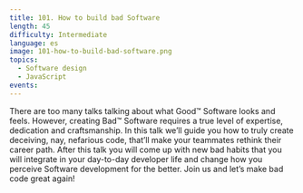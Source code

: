 ```yaml
---
title: 101. How to build bad Software
length: 45
difficulty: Intermediate
language: es
image: 101-how-to-build-bad-software.png
topics:
  - Software design
  - JavaScript
events:
---
```


There are too many talks talking about what Good™️ Software looks and feels. However, creating Bad™️ Software requires a true level of expertise, dedication and craftsmanship. In this talk we’ll guide you how to truly create deceiving, nay, nefarious code, that’ll make your teammates rethink their career path. After this talk you will come up with new bad habits that you will integrate in your day-to-day developer life and change how you perceive Software development for the better. Join us and let’s make bad code great again!
